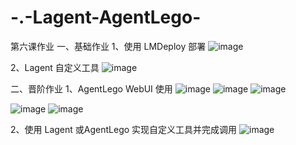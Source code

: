 # -.-Lagent-AgentLego-
第六课作业
一、基础作业
1、使用 LMDeploy 部署
![image](https://github.com/Lb1002/-.-Lagent-AgentLego-/assets/51111702/4c348ad8-6715-4430-b12e-41ddb4aa6cf6)

2、Lagent 自定义工具
![image](https://github.com/Lb1002/-.-Lagent-AgentLego-/assets/51111702/b5a6538a-02a3-45aa-9eac-b19961873135)

二、晋阶作业
1、AgentLego WebUI 使用
![image](https://github.com/Lb1002/-.-Lagent-AgentLego-/assets/51111702/f29850f6-87e7-4f07-972c-059384444cf3)
![image](https://github.com/Lb1002/-.-Lagent-AgentLego-/assets/51111702/ced9c3d6-f84f-46ef-bfd0-5e1e78440984)
![image](https://github.com/Lb1002/-.-Lagent-AgentLego-/assets/51111702/62e33289-591b-409c-bace-78ef9450c5b2)

![image](https://github.com/Lb1002/-.-Lagent-AgentLego-/assets/51111702/97fb0a1d-1183-4e71-aeb2-97a9d5dcffc3)
![image](https://github.com/Lb1002/-.-Lagent-AgentLego-/assets/51111702/c8deb19b-6273-4966-ac59-67d177fae900)

2、使用 Lagent 或AgentLego 实现自定义工具并完成调用
![image](https://github.com/Lb1002/-.-Lagent-AgentLego-/assets/51111702/d1290425-5e1b-4160-b26e-4b438048c727)


